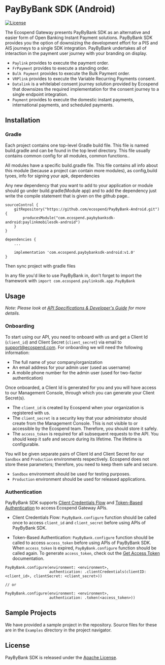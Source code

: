 # PayByBank SDK (Android)
[![License](https://img.shields.io/badge/License-Apache_2.0-blue.svg)](https://www.apache.org/licenses/LICENSE-2.0)

The Ecospend Gateway presents PayByBank SDK as an alternative and easier form of Open Banking Instant Payment solutions. PayByBank SDK provides you the option of downsizing the development effort for a PIS and AIS journeys to a single SDK integration. PayByBank undertakes all of interaction in the payment user journey with your branding on display.

- `Paylink` provides to execute the payment order.
- `FrPayment` provides to execute a standing order.
- `Bulk Payment` provides to execute the Bulk Payment order.
- `VRPlink` provides to execute the Variable Recurring Payments consent.
- `Datalink` is a whitelabel consent journey solution provided by Ecospend that downsizes the required implementation for the consent journey to a single endpoint integration.
- `Payment` provides to execute the domestic instant payments, international payments, and scheduled payments.


## Installation

### Gradle

Each project contains one top-level Gradle build file. This file is named build.gradle and can be found in the top level directory. This file usually contains common config for all modules, common functions..

All modules have a specific build.gradle file. This file contains all info about this module (because a project can contain more modules), as config,build tyoes, info for signing your apk, dependencies

Any new dependency that you want to add to your application or module should go under build.gradle(Module app) and to add the dependency just write the compile statement that is given on the github page..

```
sourceControl {
    gitRepository("https://github.com/ecospend/PayByBank-Android.git") {
        producesModule("com.ecospend.paybybanksdk-android:paylinkmobilesdk-android")
    }
}

dependencies {
    ...
    
    implementation 'com.ecospend.paybybanksdk-android:v1.0'
}

```

Then sync project with gradle files

In any file you'd like to use PayByBank in, don't forget to import the framework with `import com.ecospend.paylinksdk.app.PayByBank`

## Usage

*Note: Please look at [API Specifications & Developer's Guide](https://docs.ecospend.com/api/intro) for more details.*

### Onboarding

To start using our API, you need to onboard with us and get a Client Id (`client_id`) and Client Secret (`client_secret`) via email to <support@ecospend.com>. For onboarding we will need the following information:

- The full name of your company/organization
- An email address for your admin user (used as username)
- A mobile phone number for the admin user (used for two-factor authentication)

Once onboarded, a Client Id is generated for you and you will have access to our Management Console, through which you can generate your Client Secret(s).

- The `client_id` is created by Ecospend when your organization is registered with us.
- The `client_secret` is a security key that your administrator should create from the Management Console. This is not visible to or accessible  by the Ecospend team. Therefore, you should store it safely.
- The `access_token` is required for all subsequent requests to the API. You should keep it safe and secure during its lifetime. The lifetime is configurable.

You will be given separate pairs of Client Id and Client Secret for our `Sandbox` and `Production` environments respectively. Ecospend does not store these parameters; therefore, you need to keep them safe and secure.

- `Sandbox` environment should be used for testing purposes.
- `Production` environment should be used for released applications.

### Authentication

PayByBank SDK supports [Client Credentials Flow](https://en.wikipedia.org/wiki/OAuth) and [Token-Based Authentication](https://en.wikipedia.org/wiki/Access_token) to access Ecospend Gateway APIs.

- Client Credentials Flow: `PayByBank.configure` function should be called once to access `client_id` and `client_secret` before using APIs of PayByBank SDK.

- Token-Based Authentication: `PayByBank.configure` function should be called to access `access_token` before using APIs of PayByBank SDK. When `access_token` is expired, `PayByBank.configure` function should be called again. To generate `access_token`, check out the [Get Access Token](https://docs.ecospend.com/api/intro/#tag/Get-Access-Token) documentation.

```
PayByBank.configure(environment: <environment>, 
                    authentication: .clientCredentials(clientID: <client_id>, clientSecret: <client_secret>))

// or

PayByBank.configure(environment: <environment>, 
                    authentication: .token(<access_token>))
```

## Sample Projects

We have provided a sample project in the repository. Source files for these are in the `Examples` directory in the project navigator.

## License

PayByBank SDK is released under the [Apache License](LICENSE).